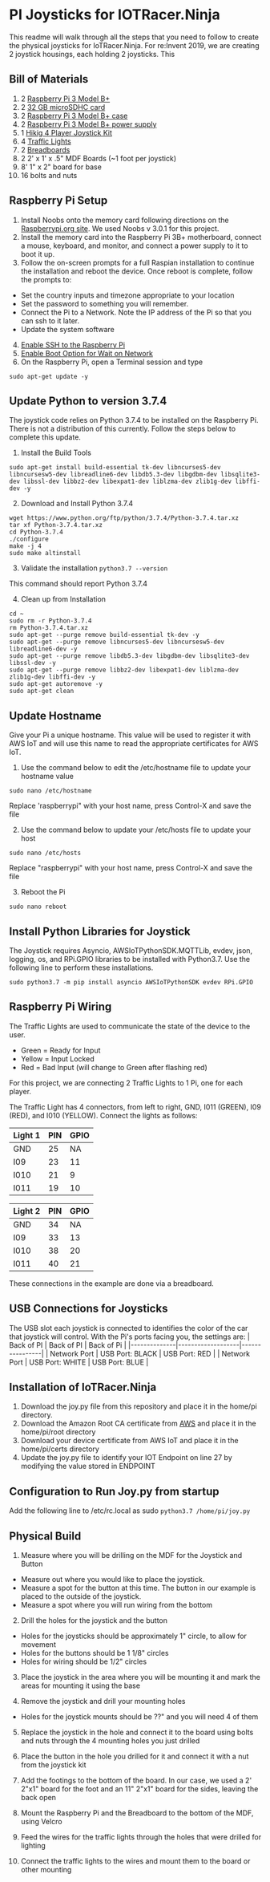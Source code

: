 # PI Joysticks for IOTRacer.Ninja #
This readme will walk through all the steps that you need to follow to create the physical joysticks for IoTRacer.Ninja.  For re:Invent 2019, we are creating 2 joystick housings, each holding 2 joysticks.  This

## Bill of Materials ##
1. 2 [Raspberry Pi 3 Model B+](https://www.amazon.com/ELEMENT-Element14-Raspberry-Pi-Motherboard/dp/B07P4LSDYV/ref=sr_1_1_sspa?keywords=raspberry+pi+3+b%2B+motherboard&qid=1573661642&s=electronics&sr=1-1-spons&psc=1&spLa=ZW5jcnlwdGVkUXVhbGlmaWVyPUEzMFJVSDdKM0ZEWjhDJmVuY3J5cHRlZElkPUEwNjg1MDUyMVlJTVdHSERGOFdHNCZlbmNyeXB0ZWRBZElkPUEwNzYyOTk2M09aSE0yNFA4QTBXWiZ3aWRnZXROYW1lPXNwX2F0ZiZhY3Rpb249Y2xpY2tSZWRpcmVjdCZkb05vdExvZ0NsaWNrPXRydWU=)
2. 2 [32 GB microSDHC card](https://www.amazon.com/Samsung-MicroSDHC-Adapter-MB-ME32GA-AM/dp/B06XWN9Q99/ref=pd_bxgy_147_img_3/131-3201718-1263266?_encoding=UTF8&pd_rd_i=B06XWN9Q99&pd_rd_r=c67892c4-cd79-4100-98da-13f5648d4b26&pd_rd_w=Qx0wU&pd_rd_wg=SVVrn&pf_rd_p=09627863-9889-4290-b90a-5e9f86682449&pf_rd_r=S0PWX7A0KRBZTPC1PFXJ&psc=1&refRID=S0PWX7A0KRBZTPC1PFXJ)
3. 2 [Raspberry Pi 3 Model B+ case](https://www.amazon.com/gp/product/B079M96KWZ/ref=ppx_yo_dt_b_asin_title_o00_s00?ie=UTF8&psc=1)
4. 2 [Raspberry Pi 3 Model B+ power supply](https://www.amazon.com/CanaKit-Raspberry-Supply-Adapter-Listed/dp/B00MARDJZ4/ref=sr_1_5?crid=2BSCPTVZN7184&keywords=raspberry+pi+3+b%2B+power+supply&qid=1573661825&s=electronics&sprefix=raspberry+pi+3+b%2B+power%2Celectronics%2C186&sr=1-5)
5. 1 [Hikig 4 Player Joystick Kit](https://www.amazon.com/gp/product/B07KFWRPF7/ref=ppx_yo_dt_b_search_asin_title?ie=UTF8&psc=1)
6. 4 [Traffic Lights]()
7. 2 [Breadboards]()
8. 2 2' x 1' x .5" MDF Boards (~1 foot per joystick)
9. 8' 1" x 2" board for base
10. 16 bolts and nuts

## Raspberry Pi Setup ##
1. Install Noobs onto the memory card following directions on the [Raspberrypi.org site](https://www.raspberrypi.org/documentation/installation/noobs.md).  We used Noobs v 3.0.1 for this project.
2. Install the memory card into the Raspberry Pi 3B+ motherboard, connect a mouse, keyboard, and monitor, and connect a power supply to it to boot it up.
3. Follow the on-screen prompts for a full Raspian installation to continue the installation and reboot the device.  Once reboot is complete, follow the prompts to:
* Set the country inputs and timezone appropriate to your location
* Set the password to something you will remember.
* Connect the Pi to a Network.  Note the IP address of the Pi so that you can ssh to it later.
* Update the system software
4. [Enable SSH to the Raspberry Pi](https://www.raspberrypi.org/documentation/remote-access/ssh/)
5. [Enable Boot Option for Wait on Network](https://raspberrypi.stackexchange.com/questions/45769/how-to-wait-for-networking-on-login-after-reboot)
6. On the Raspberry Pi, open a Terminal session and type
```
sudo apt-get update -y
```

## Update Python to version 3.7.4 ##
The joystick code relies on Python 3.7.4 to be installed on the Raspberry Pi.  There is not a distribution of this currently.  Follow the steps below to complete this update.

1. Install the Build Tools
```
sudo apt-get install build-essential tk-dev libncurses5-dev libncursesw5-dev libreadline6-dev libdb5.3-dev libgdbm-dev libsqlite3-dev libssl-dev libbz2-dev libexpat1-dev liblzma-dev zlib1g-dev libffi-dev -y
```

2. Download and Install Python 3.7.4
```
wget https://www.python.org/ftp/python/3.7.4/Python-3.7.4.tar.xz
tar xf Python-3.7.4.tar.xz
cd Python-3.7.4
./configure
make -j 4
sudo make altinstall
```

3. Validate the installation
```python3.7 --version```

This command should report Python 3.7.4

4. Clean up from Installation

```
cd ~
sudo rm -r Python-3.7.4
rm Python-3.7.4.tar.xz
sudo apt-get --purge remove build-essential tk-dev -y
sudo apt-get --purge remove libncurses5-dev libncursesw5-dev libreadline6-dev -y
sudo apt-get --purge remove libdb5.3-dev libgdbm-dev libsqlite3-dev libssl-dev -y
sudo apt-get --purge remove libbz2-dev libexpat1-dev liblzma-dev zlib1g-dev libffi-dev -y
sudo apt-get autoremove -y
sudo apt-get clean
```

## Update Hostname ##
Give your Pi a unique hostname.  This value will be used to register it with AWS IoT and will use this name to read the appropriate certificates for AWS IoT.

1. Use the command below to edit the /etc/hostname file to update your hostname value
```
sudo nano /etc/hostname
```

Replace 'raspberrypi" with your host name, press Control-X and save the file

2. Use the command below to update your /etc/hosts file to update your host
```
sudo nano /etc/hosts
```

Replace "raspberrypi" with your host name, press Control-X and save the file

3. Reboot the Pi
```
sudo nano reboot
```

## Install Python Libraries for Joystick ##
The Joystick requires Asyncio, AWSIoTPythonSDK.MQTTLib, evdev, json, logging, os, and RPi.GPIO libraries to be installed with Python3.7.  Use the following line to perform these installations.
```
sudo python3.7 -m pip install asyncio AWSIoTPythonSDK evdev RPi.GPIO
```

## Raspberry Pi Wiring ##
The Traffic Lights are used to communicate the state of the device to the user.
* Green = Ready for Input
* Yellow = Input Locked
* Red = Bad Input (will change to Green after flashing red)

For this project, we are connecting 2 Traffic Lights to 1 Pi, one for each player.  

The Traffic Light has 4 connectors, from left to right, GND, I011 (GREEN), I09 (RED), and I010 (YELLOW).  Connect the lights as follows:

| Light 1 | PIN | GPIO |
|---------|-----|------|
| GND     | 25  | NA   |
| I09     | 23  | 11   |
| I010    | 21  | 9    |
| I011    | 19  | 10   |

| Light 2 | PIN | GPIO |
|---------|-----|------|
| GND     | 34  | NA   |
| I09     | 33  | 13   |
| I010    | 38  | 20   |
| I011    | 40  | 21   |

These connections in the example are done via a breadboard.

## USB Connections for Joysticks ##
The USB slot each joystick is connected to identifies the color of the car that joystick will control.  With the Pi's ports facing you, the settings are:
| Back of PI | Back of PI | Back of Pi |
|--------------|-------------------|----------------|
| Network Port | USB Port: BLACK   | USB Port: RED |
| Network Port | USB Port: WHITE   | USB Port: BLUE |

## Installation of IoTRacer.Ninja ##
1. Download the joy.py file from this repository and place it in the home/pi directory.
2. Download the Amazon Root CA certificate from [AWS](https://docs.aws.amazon.com/iot/latest/developerguide/server-authentication.html#server-authentication-certs) and place it in the home/pi/root directory
3. Download your device certificate from AWS IoT and place it in the home/pi/certs directory
4. Update the joy.py file to identify your IOT Endpoint on line 27 by modifying the value stored in ENDPOINT

## Configuration to Run Joy.py from startup ##
Add the following line to /etc/rc.local as sudo
```python3.7 /home/pi/joy.py```

## Physical Build ##
1. Measure where you will be drilling on the MDF for the Joystick and Button
* Measure out where you would like to place the joystick.
* Measure a spot for the button at this time.  The button in our example is placed to the outside of the joystick.
* Measure a spot where you will run wiring from the bottom

2. Drill the holes for the joystick and the button
* Holes for the joysticks should be approximately 1" circle, to allow for movement
* Holes for the buttons should be 1 1/8" circles
* Holes for wiring should be 1/2" circles

3. Place the joystick in the area where you will be mounting it and mark the areas for mounting it using the base

4. Remove the joystick and drill your mounting holes
* Holes for the joystick mounts should be ??" and you will need 4 of them

5. Replace the joystick in the hole and connect it to the board using bolts and nuts through the 4 mounting holes you just drilled

6. Place the button in the hole you drilled for it and connect it with a nut from the joystick kit

7. Add the footings to the bottom of the board.  In our case, we used a 2' 2"x1" board for the foot and an 11" 2"x1" board for the sides, leaving the back open

8. Mount the Raspberry Pi and the Breadboard to the bottom of the MDF, using Velcro

9. Feed the wires for the traffic lights through the holes that were drilled for lighting

10. Connect the traffic lights to the wires and mount them to the board or other mounting

